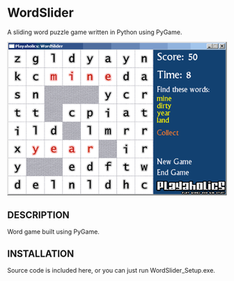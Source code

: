 WordSlider
==========
 
A sliding word puzzle game written in Python using PyGame.

![Image of WordSlider](https://github.com/suttree/WordSlider/blob/master/screenshot.gif?raw=true)
 
## DESCRIPTION
 
Word game built using PyGame.
 
## INSTALLATION
 
Source code is included here, or you can just run WordSlider_Setup.exe.
 
[Icon]: http://suttree.com/images/WordSlider.gif
